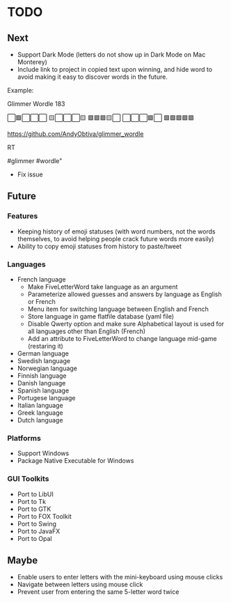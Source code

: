 # TODO

## Next

- Support Dark Mode (letters do not show up in Dark Mode on Mac Monterey)
- Include link to project in copied text upon winning, and hide word to avoid making it easy to discover words in the future.

Example:

Glimmer Wordle 183

⬜🟩⬜⬜⬜
🟨⬜⬜⬜🟨
🟩🟩🟩🟨⬜
⬜⬜⬜🟩⬜
🟩🟩🟩🟩🟩

https://github.com/AndyObtiva/glimmer_wordle

RT

#glimmer #wordle"

- Fix issue

## Future

### Features

- Keeping history of emoji statuses (with word numbers, not the words themselves, to avoid helping people crack future words more easily)
- Ability to copy emoji statuses from history to paste/tweet

### Languages
- French language
  - Make FiveLetterWord take language as an argument
  - Parameterize allowed guesses and answers by language as English or French
  - Menu item for switching language between English and French
  - Store language in game flatfile database (yaml file)
  - Disable Qwerty option and make sure Alphabetical layout is used for all languages other than English (French)
  - Add an attribute to FiveLetterWord to change language mid-game (restaring it)
- German language
- Swedish language
- Norwegian language
- Finnish language
- Danish language
- Spanish language
- Portugese language
- Italian language
- Greek language
- Dutch language

### Platforms

- Support Windows
- Package Native Executable for Windows

### GUI Toolkits

- Port to LibUI
- Port to Tk
- Port to GTK
- Port to FOX Toolkit
- Port to Swing
- Port to JavaFX
- Port to Opal

## Maybe

- Enable users to enter letters with the mini-keyboard using mouse clicks
- Navigate between letters using mouse click
- Prevent user from entering the same 5-letter word twice
